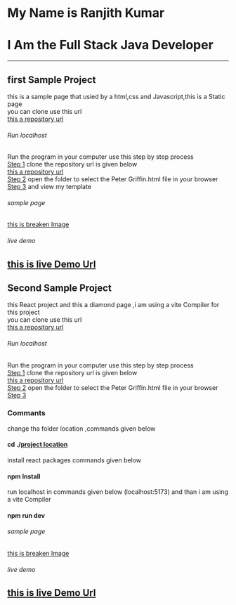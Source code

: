# My Name is Ranjith Kumar
# I Am the Full Stack Java Developer 
---
## first Sample Project
this is a sample page that usied by a html,css and Javascript,this is a Static page<br>
you can clone use this url<br>
[this a repository url]()<br>
###### Run localhost
Run the program in your computer use this step by step process<br>
<u>Step 1</u>
clone the repository url is given below<br>
[this a repository url]()<br>
<u>Step 2</u>
open the folder to select the Peter Griffin.html file in your browser<br>
<u>Step 3</u>
and view my template <br>
###### sample page 
[this is breaken Image]()<br>
###### live demo
[this is live Demo Url ]()<br>
---
## Second Sample Project
this React project and this a diamond page ,i am using a vite Compiler for this project <br>
you can clone use this url<br>
[this a repository url]()<br>
###### Run localhost
Run the program in your computer use this step by step process<br>
<u>Step 1</u>
clone the repository url is given below<br>
[this a repository url]()<br>
<u>Step 2</u>
open the folder to select the Peter Griffin.html file in your browser<br>
<u>Step 3</u><br>
### Commants
change tha folder location ,commands given below<br>
#### cd ./<u>project location</u>
install react packages commands given below<br>
#### npm Install 
run localhost in commands given below (localhost:5173) and than i am using a vite Compiler <br>
#### npm run dev
###### sample page 
[this is breaken Image]()
###### live demo
[this is live Demo Url ]()
---
